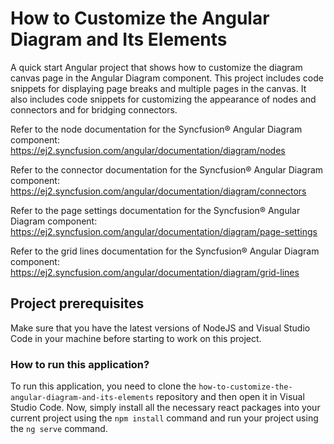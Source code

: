 # How to Customize the Angular Diagram and Its Elements

A quick start Angular project that shows how to customize the diagram canvas page in the Angular Diagram component. This project includes code snippets for displaying page breaks and multiple pages in the canvas. It also includes code snippets for customizing the appearance of nodes and connectors and for bridging connectors.

Refer to the node documentation for the Syncfusion&reg; Angular Diagram component: 
https://ej2.syncfusion.com/angular/documentation/diagram/nodes

Refer to the connector documentation for the Syncfusion&reg; Angular Diagram component: 
https://ej2.syncfusion.com/angular/documentation/diagram/connectors

Refer to the page settings documentation for the Syncfusion&reg; Angular Diagram component: 
https://ej2.syncfusion.com/angular/documentation/diagram/page-settings

Refer to the grid lines documentation for the Syncfusion&reg; Angular Diagram component: 
https://ej2.syncfusion.com/angular/documentation/diagram/grid-lines

## Project prerequisites

Make sure that you have the latest versions of NodeJS and Visual Studio Code in your machine before starting to work on this project.

### How to run this application?

To run this application, you need to clone the `how-to-customize-the-angular-diagram-and-its-elements` repository and then open it in Visual Studio Code. Now, simply install all the necessary react packages into your current project using the `npm install` command and run your project using the `ng serve` command.
